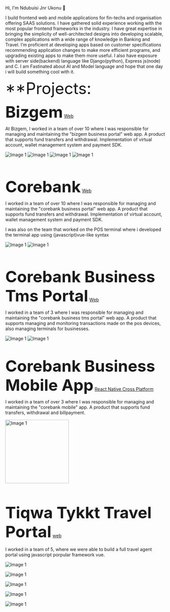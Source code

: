Hi, I'm Ndubuisi Jnr Ukonu 👋

I build frontend web and mobile applications for fin-techs and organisation offering SAAS solutions. I have gathered solid experience working with the most popular frontend frameworks in the industry. I have great expertise in bringing the simplicity of well-architected designs into developing scalable, complex applications with a wide range of knowledge in Banking and Travel. I’m proficient at developing apps based on customer specifications recommending application changes to make more efficient programs, and upgrading existing apps to make them more useful. I also have exposure with server side(backend) language like Django(python), Express js(node) and C. I am Fastinated about AI and Model language and hope that one day i will build something cool with it.

<span style="font-size:50px;">**Projects:</span>

<span style="font-size:50px;">**Bizgem**</span> [Web](https://bizgem.io)

At Bizgem, I worked in a team of over 10 where I was responsible for managing and maintaining the "bizgem business portal" web app. A product that supports fund transfers and withdrawal. Implementation of virtual account, wallet management system and payment SDK.

<p align="start">
  <img src="https://github.com/ndubisijnr/portfolio/blob/a93dfe739de7ff588aea9242140b768d5688b4b2/Screenshot%202024-07-13%20at%2014.49.33.png?raw=true" alt="Image 1" />
  <img src="https://github.com/ndubisijnr/portfolio/blob/main/Screenshot%202024-07-13%20at%2016.23.39.png?raw=true" alt="Image 1" />
  <img src="https://github.com/ndubisijnr/portfolio/blob/main/Screenshot%202024-07-13%20at%2017.15.04.png?raw=true" alt="Image 1" />
  <img src="https://github.com/ndubisijnr/portfolio/blob/main/Screenshot%202024-07-13%20at%2017.16.08.png?raw=true" alt="Image 1" />
</p>

<br><br>

<span style="font-size:50px;">**Corebank**</span> [Web](https://www.corebanknigeria.com/business)

I worked in a team of over 10 where I was responsible for managing and maintaining the "corebank business portal" web app. A product that supports fund transfers and withdrawal. Implementation of virtual account, wallet management system and payment SDK.

I was also on the team that worked on the POS terminal where i developed the terminal app using (javascript)vue-like syntax

<p align="start">
  <img src="https://github.com/ndubisijnr/portfolio/blob/main/Screenshot%202024-07-13%20at%2016.22.13.png?raw=true" alt="Image 1" />
  <img src="https://github.com/ndubisijnr/portfolio/blob/main/Screenshot%202024-07-13%20at%2016.22.59.png?raw=true" alt="Image 1" />
</p>

<br><br>

<span style="font-size:50px;">**Corebank Business Tms Portal**</span> [Web](https://www.corebanknigeria.com/business)

I worked in a team of 3 where I was responsible for managing and maintaining the "corebank business tms portal" web app. A product that supports managing and monitoring transactions made on the pos devices, also managing terminals for businesses.
<p align="start">
  <img src="https://github.com/ndubisijnr/portfolio/blob/main/Screenshot 2024-11-20 at 09.46.38.png?raw=true" alt="Image 1" />
  <img src="https://github.com/ndubisijnr/portfolio/blob/main/Screenshot%202024-07-13%20at%2016.22.59.png?raw=true" alt="Image 1" />
</p>

<br/><br/>
<span style="font-size:50px;">**Corebank Business Mobile App**</span> [React Native Cross Platform](https://play.google.com/store/apps/details?id=com.quickgem.coresteppos&hl=en_US)

I worked in a team of over 3 where I was responsible for managing and maintaining the "corebank mobile" app. A product that supports fund transfers, withdrawal and billpayment.

<p align="start">
  <img src="https://raw.githubusercontent.com/ndubisijnr/portfolio/main/corebank.webp?raw=true" alt="Image 1" width="200" />
</p>

<br><br />


<span style="font-size:50px;">**Tiqwa Tykkt Travel Portal**</span> [web](https://www.tykkt.com)
<br><br>
I worked in a team of 5, where we were able to build a full travel agent portal using javascript porpular framework vue.
<p align="start">
  <img src="https://github.com/ndubisijnr/portfolio/blob/main/Screenshot%202024-08-14%20at%2023.22.09.png" alt="Image 1" />
</p>

<p align="start">
    <img src="https://github.com/ndubisijnr/portfolio/blob/main/Screenshot%202024-08-14%20at%2023.28.17.png" alt="Image 1" />

</p>

<p align="start">
    <img src="https://github.com/ndubisijnr/portfolio/blob/main/Screenshot%202024-08-14%20at%2023.29.16.png" alt="Image 1"  />

</p>

<p align="start">
    <img src="https://github.com/ndubisijnr/portfolio/blob/main/Screenshot%202024-08-14%20at%2023.29.59.png" alt="Image 1" />

</p>

<p align="start">
    <img src="https://github.com/ndubisijnr/portfolio/blob/main/Screenshot%202024-08-14%20at%2023.30.48.png" alt="Image 1" />

</p>


